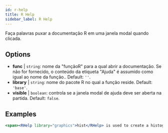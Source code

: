 ```yaml
---
id: r-help
title: R Help
sidebar_label: R Help
---
```


Faça palavras puxar a documentação R em uma janela modal quando clicada.

## Options

* __func__ | `string`: nome da "funçãoR" para a qual abrir a documentação. Se não for fornecido, o conteúdo da etiqueta "Ajuda" é assumido como igual ao nome da função.. Default: `''`.
* __library__ | `string`: nome do pacote R no qual a função reside. Default: `'base'`.
* __visible__ | `boolean`: controla se a janela modal de ajuda deve ser aberta na partida. Default: `false`.


## Examples

```jsx live
<span><RHelp library="graphics">hist</RHelp> is used to create a histogram.</span>
```

